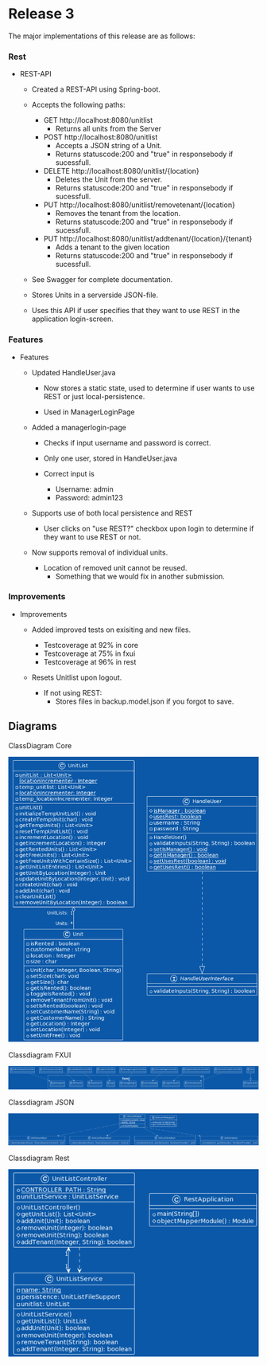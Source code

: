 # Release 3

The major implementations of this release are as follows: 

### Rest
- REST-API
    - Created a REST-API using Spring-boot. 
    - Accepts the following paths:
        - GET http://localhost:8080/unitlist
            - Returns all units from the Server
        - POST http://localhost:8080/unitlist
            - Accepts a JSON string of a Unit. 
            - Returns statuscode:200 and "true" in responsebody if sucessfull. 
        - DELETE http://localhost:8080/unitlist/{location}
            - Deletes the Unit from the server. 
            - Returns statuscode:200 and "true" in responsebody if sucessfull. 
        - PUT http://localhost:8080/unitlist/removetenant/{location}
            - Removes the tenant from the location.
            - Returns statuscode:200 and "true" in responsebody if sucessfull. 
        - PUT http://localhost:8080/unitlist/addtenant/{location}/{tenant}
            - Adds a tenant to the given location
            - Returns statuscode:200 and "true" in responsebody if sucessfull.

    - See Swagger for complete documentation.

    - Stores Units in a serverside JSON-file. 

    - Uses this API if user specifies that they want to use REST in the application login-screen. 
### Features

- Features
    - Updated HandleUser.java
        - Now stores a static state, used to determine if user wants to use REST or just local-persistence.

        - Used in ManagerLoginPage

    - Added a managerlogin-page
        - Checks if input username and password is correct.

        - Only one user, stored in HandleUser.java

        - Correct input is 
            - Username: admin
            - Password: admin123

    - Supports use of both local persistence and REST
        - User clicks on "use REST?" checkbox upon login to determine if they want to use REST or not. 
    
    - Now supports removal of individual units.
        - Location of removed unit cannot be reused.
            - Something that we would fix in another submission. 
### Improvements

- Improvements
    - Added improved tests on exisiting and new files.
        - Testcoverage at 92% in core
        - Testcoverage at 75% in fxui
        - Testcoverage at 96% in rest
    
    - Resets Unitlist upon logout.
        - If not using REST:
            - Stores files in backup.model.json if you forgot to save. 
    

## Diagrams

ClassDiagram Core


![ClassDiagramCore](ClassDiagramCore.PNG)


Classdiagram FXUI


![ClassDiagramFxui](ClassDiagramFxui.PNG)


Classdiagram JSON


![ClassDiagramJson](ClassDiagramJson.PNG)


Classdiagram Rest


![ClassDiagramRson](ClassDiagramRest.PNG)

